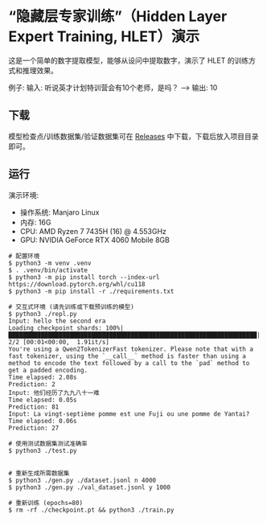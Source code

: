 # “隐藏层专家训练”（Hidden Layer Expert Training, HLET）演示

这是一个简单的数字提取模型，能够从设问中提取数字，演示了 HLET 的训练方式和推理效果。

例子: 输入: 听说英才计划特训营会有10个老师，是吗？ --> 输出: 10

## 下载

模型检查点/训练数据集/验证数据集可在 [Releases](https://github.com/FlysoftBeta/hlet-poc/releases) 中下载，下载后放入项目目录即可。

## 运行

演示环境:
- 操作系统: Manjaro Linux
- 内存: 16G
- CPU: AMD Ryzen 7 7435H (16) @ 4.553GHz 
- GPU: NVIDIA GeForce RTX 4060 Mobile 8GB

```
# 配置环境
$ python3 -m venv .venv
$ . .venv/bin/activate
$ python3 -m pip install torch --index-url https://download.pytorch.org/whl/cu118
$ python3 -m pip install -r ./requirements.txt

# 交互式环境 (请先训练或下载预训练的模型)
$ python3 ./repl.py
Input: hello the second era
Loading checkpoint shards: 100%|█████████████████████████████████████████████████████████████████████| 2/2 [00:01<00:00,  1.91it/s]
You're using a Qwen2TokenizerFast tokenizer. Please note that with a fast tokenizer, using the `__call__` method is faster than using a method to encode the text followed by a call to the `pad` method to get a padded encoding.
Time elapsed: 2.08s
Prediction: 2
Input: 他们经历了九九八十一难
Time elapsed: 0.05s
Prediction: 81
Input: La vingt-septième pomme est une Fuji ou une pomme de Yantai?
Time elapsed: 0.06s
Prediction: 27

# 使用测试数据集测试准确率
$ python3 ./test.py


# 重新生成所需数据集
$ python3 ./gen.py ./dataset.jsonl n 4000
$ python3 ./gen.py ./val_dataset.jsonl y 1000

# 重新训练 (epochs=80)
$ rm -rf ./checkpoint.pt && python3 ./train.py
```